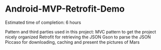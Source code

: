 # Android-MVP-Retrofit-Demo
Estimated time of completion: 6 hours

Pattern and third parties used in this project: 
	MVC pattern to get the project nicely organized
	Retrofit for retrieving the JSON
	Gson to parse the JSON 
	Piccaso for downloading, caching and present the pictures of Mars
